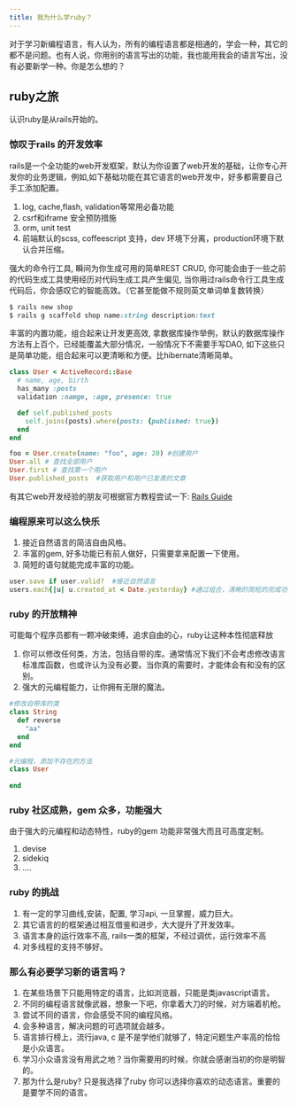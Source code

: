 ```yaml
---
title: 我为什么学ruby？
---
```

对于学习新编程语言，有人认为，所有的编程语言都是相通的，学会一种，其它的都不是问题。也有人说，你用别的语言写出的功能，我也能用我会的语言写出，没有必要新学一种。你是怎么想的？

<!--more-->

## ruby之旅

认识ruby是从rails开始的。

### 惊叹于rails 的开发效率

rails是一个全功能的web开发框架，默认为你设置了web开发的基础，让你专心开发你的业务逻辑，例如,如下基础功能在其它语言的web开发中，好多都需要自己手工添加配置。
1. log, cache,flash, validation等常用必备功能
2. csrf和iframe 安全预防措施
3. orm, unit test 
4. 前端默认的scss, coffeescript 支持，dev 环境下分离，production环境下默认合并压缩。

强大的命令行工具, 瞬间为你生成可用的简单REST CRUD, 你可能会由于一些之前的代码生成工具使用经历对代码生成工具产生偏见, 当你用过rails命令行工具生成代码后，你会感叹它的智能高效。（它甚至能做不规则英文单词单复数转换）
``` ruby
$ rails new shop
$ rails g scaffold shop name:string description:text
```

丰富的内置功能，组合起来让开发更高效, 拿数据库操作举例，默认的数据库操作方法有上百个，已经能覆盖大部分情况，一般情况下不需要手写DAO, 如下这些只是简单功能，组合起来可以更清晰和方便。比hibernate清晰简单。
``` ruby 
class User < ActiveRecord::Base
  # name, age, birth  
  has_many :posts
  validation :namge, :age, presence: true

  def self.published_posts 
    self.joins(posts).where(posts: {published: true})
  end 
end

foo = User.create(name: "foo", age: 20) #创建用户
User.all # 查找全部用户
User.first # 查找第一个用户
User.published_posts  #获取用户和用户已发表的文章
```

有其它web开发经验的朋友可根据官方教程尝试一下: [Rails Guide](http://guides.rubyonrails.org/)

### 编程原来可以这么快乐

1. 接近自然语言的简洁自由风格。
2. 丰富的gem, 好多功能已有前人做好，只需要拿来配置一下使用。 
3. 简短的语句就能完成丰富的功能。

``` ruby
user.save if user.valid?  #接近自然语言
users.each{|u| u.created_at < Date.yesterday} #通过组合，清晰的简短的完成功能表达。
```


### ruby 的开放精神

可能每个程序员都有一颗冲破束缚，追求自由的心，ruby让这种本性彻底释放
1. 你可以修改任何类，方法，包括自带的库。通常情况下我们不会考虑修改语言标准库函数，也或许认为没有必要。当你真的需要时，才能体会有和没有的区别。
2. 强大的元编程能力，让你拥有无限的魔法。

``` ruby
#修改自带库的类
class String 
  def reverse
    "aa"
  end
end

#元编程，添加不存在的方法
class User 
  
end
```


### ruby 社区成熟，gem 众多，功能强大

由于强大的元编程和动态特性，ruby的gem 功能非常强大而且可高度定制。 
1. devise
2. sidekiq
3. ....

### ruby 的挑战

1. 有一定的学习曲线,安装，配置, 学习api, 一旦掌握，威力巨大。
2. 其它语言的的框架通过相互借鉴和进步，大大提升了开发效率。
3. 语言本身的运行效率不高, rails一类的框架，不经过调优，运行效率不高
4. 对多线程的支持不够好。

### 那么有必要学习新的语言吗？

1. 在某些场景下只能用特定的语言，比如浏览器，只能是类javascript语言。
2. 不同的编程语言就像武器，想象一下吧，你拿着大刀的时候，对方端着机枪。
3. 尝试不同的语言，你会感受不同的编程风格。
4. 会多种语言，解决问题的可选项就会越多。
5. 语言排行榜上，流行java, c 是不是学他们就够了，特定问题生产率高的恰恰是小众语言。
6. 学习小众语言没有用武之地？当你需要用的时候，你就会感谢当初的你是明智的。 
7. 那为什么是ruby?  只是我选择了ruby 你可以选择你喜欢的动态语言。重要的是要学不同的语言。

